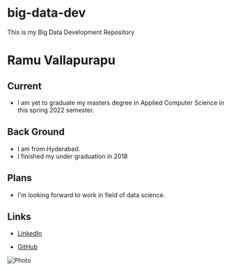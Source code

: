 # big-data-dev
This is my Big Data Development Repository
# Ramu Vallapurapu

##  Current
- I am yet to graduate my masters degree in Applied Computer Science in this spring 2022 semester.

## Back Ground
- I am from Hyderabad.
- I finished my under graduation in 2018

## Plans
- I'm looking forward to work in field of data science.

## Links
- [LinkedIn](https://www.linkedin.com/in/ramu-vallapurapu-14461714b/)

- [GitHub](https://github.com/vallapurapuramu)

![Photo](https://media-exp1.licdn.com/dms/image/C5103AQEdpB59guA9rA/profile-displayphoto-shrink_400_400/0/1520047786619?e=1648080000&v=beta&t=fEKIzUU2TbLprYaSNmEz2Wvls2bTlTj9lxk2Rn7JM4g)

